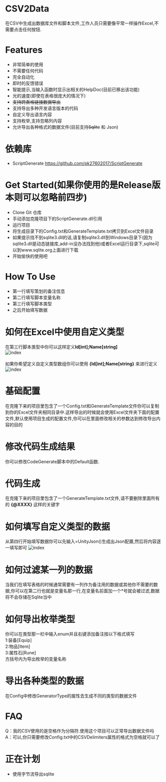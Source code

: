 # CSV2Data

在CSV中生成出数据库文件和脚本文件,工作人员只需要像平常一样操作Excel,不需要点击任何按钮.

Features
===
- 非常简单的使用
- 不需要任何代码
- 完全自动化
- 即时的反馈错误
- 智能提示,当输入函数时显示出相关的HelpDoc(目前已移出该功能)
- 光的速度(即使在表格很庞大的情况下)
- ~~支持跨表格链接数据导出~~
- 支持导出多种开发语言版本的代码
- 自定义导出语言内容
- 支持枚举,支持忽略列内容
- 允许导出各种格式的数据文件(目前支持~~Sqlite~~ 和 Json)

依赖库
===
- ScriptGenerate https://github.com/pk27602017/ScriptGenerate

Get Started(如果你使用的是Release版本则可以忽略前四步)
===
- Clone Git 仓库
- 手动添加克隆项目下的ScriptGenerate.dll引用
- 运行项目
- 将生成目录下的Config.txt和GenerateTemplate.txt拷贝到Excel文件目录
- 如果提示找不到sqlite3.dll的话,请复制sqlite3.dll到Windows目录下(因为sqlite3.dll是动态链接库,add-in没办法找到他)或者Excel运行目录下,sqlite可以到www.sqlite.org上面进行下载
- 开始愉快的使用吧

How To Use
===
- 第一行填写策划的备注信息
- 第二行填写脚本变量名称
- 第三行填写脚本类型
- 之后开始填写数据

如何在Excel中使用自定义类型
===
在第三行脚本类型中你可以这样定义**Id[int];Name[string]**
<br />
![index](https://github.com/pk27602017/Excel2Sqlite/raw/master/Image/自定义类型.png)
<br />
<br />
如果你希望定义自定义类型数组你可以使用 **{Id[int];Name[string}** 来进行定义
<br />
![index](https://github.com/pk27602017/Excel2Sqlite/raw/master/Image/自定义类型数组.png)

基础配置
===
在克隆下来的项目里包含了一个Config.txt和GenerateTemplate文件你可以复制到你的Excel文件夹相同目录中.这样导出的时候就会使用Excel文件夹下面的配置文件,默认使用项目生成的配置文件,你可以在里面修改相关的参数达到修改导出内容的目的

修改代码生成结果
===
你可以修改CodeGenerate脚本中的Default函数.

代码生成
===
在克隆下来的项目里包含了一个GenerateTemplate.txt文件,请不要删除里面所有的 **{@XXXX}** 这样的关键字

如何填写自定义类型的数据
===
从第四行开始填写数据你可以先输入=UnityJson()生成出Json配置,然后将内容逐一填写即可
![index](https://github.com/pk27602017/Excel2Sqlite/raw/master/Image/智能提示.png)

如何过滤某一列的数据
===
当我们在填写表格的时候通常需要有一列作为备注用的数据或其他你不需要的数据,你可以在第二行也就是变量名那一行,在变量名前面加一个*号就会被过滤,数据将不会存储在Sqlite当中

如何导出枚举类型
===
你可以在类型那一栏中输入enum并且右键添加备注按以下格式填写   
1:装备[Equip]   
2:物品[Item]   
3:属性石[Rune]   
方括号内为导出枚举的变量名称

导出各种类型的数据
===
在Config中修改GeneratorType的属性去生成不同的类型的数据文件

FAQ
===
Q：我的CSV使用的是空格作为分隔符.使用这个项目可以正常导出数据文件吗
A：可以,你只需要修改Config.txt中的CSVDelimiters属性的格式为空格就可以了

正在计划
===
- 使用字节流导出sqlite
